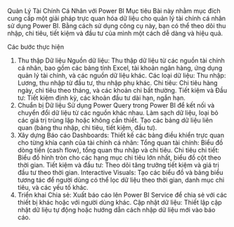 Quản Lý Tài Chính Cá Nhân với Power BI
Mục tiêu
Bài này nhằm mục đích cung cấp một giải pháp trực quan hóa dữ liệu cho quản lý tài chính cá nhân sử dụng Power BI. Bằng cách sử dụng công cụ này, bạn có thể theo dõi thu nhập, chi tiêu, tiết kiệm và đầu tư của mình một cách dễ dàng và hiệu quả.

Các bước thực hiện
1. Thu thập Dữ liệu
Nguồn dữ liệu: Thu thập dữ liệu từ các nguồn tài chính cá nhân, bao gồm các bảng tính Excel, tài khoản ngân hàng, ứng dụng quản lý tài chính, và các nguồn dữ liệu khác.
Các loại dữ liệu:
Thu nhập: Lương, thu nhập từ đầu tư, thu nhập phụ khác.
Chi tiêu: Chi tiêu hàng ngày, chi tiêu theo tháng, và các khoản chi bất thường.
Tiết kiệm và Đầu tư: Tiết kiệm định kỳ, các khoản đầu tư dài hạn, ngắn hạn.
2. Chuẩn bị Dữ liệu
Sử dụng Power Query trong Power BI để kết nối và chuyển đổi dữ liệu từ các nguồn khác nhau.
Làm sạch dữ liệu, loại bỏ các giá trị trùng lặp hoặc không cần thiết.
Tạo các bảng dữ liệu liên quan (bảng thu nhập, chi tiêu, tiết kiệm, đầu tư).
3. Xây dựng Báo cáo
Dashboards: Thiết kế các bảng điều khiển trực quan cho từng khía cạnh của tài chính cá nhân:
Tổng quan tài chính: Biểu đồ dòng tiền (cash flow), tổng quan thu nhập và chi tiêu.
Chi tiêu chi tiết: Biểu đồ hình tròn cho các hạng mục chi tiêu lớn nhất, biểu đồ cột theo thời gian.
Tiết kiệm và đầu tư: Theo dõi tăng trưởng tiết kiệm và giá trị đầu tư theo thời gian.
Interactive Visuals: Tạo các biểu đồ và bảng biểu tương tác để người dùng có thể lọc dữ liệu theo thời gian, danh mục chi tiêu, và các yếu tố khác.
4. Triển khai
Chia sẻ: Xuất báo cáo lên Power BI Service để chia sẻ với các thiết bị khác hoặc với người dùng khác.
Cập nhật dữ liệu: Thiết lập cập nhật dữ liệu tự động hoặc hướng dẫn cách nhập dữ liệu mới vào báo cáo.
